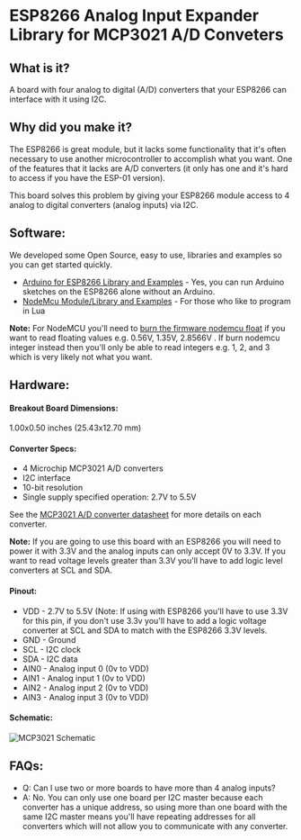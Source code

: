 # ESP8266 Analog Input Expander Library for MCP3021 A/D Conveters

## **What is it?**
A board with four analog to digital (A/D) converters that your ESP8266 can interface with it using I2C.

## **Why did you make it?**
The ESP8266 is great module, but it lacks some functionality that it's often necessary to use another microcontroller to accomplish what you want. One of the features that it lacks are A/D converters (it only has one and it's hard to access if you have the ESP-01 version).

This board solves this problem by giving your ESP8266 module access to 4 analog to digital converters (analog inputs) via I2C.

## **Software:**

We developed some Open Source, easy to use, libraries and examples so you can get started quickly.

- [Arduino for ESP8266 Library and Examples](https://github.com/AllAboutEE/ESP8266-MCP3021-Library/tree/master/Software/ESP8266-Arduino-Library-For-MCP3021) - Yes, you can run Arduino sketches on the ESP8266 alone without an Arduino.
- [NodeMcu Module/Library and Examples](https://github.com/AllAboutEE/ESP8266-MCP3021-Library/tree/master/Software/ESP8266-NodeMcu-Library-For-MCP3021) - For those who like to program in Lua

**Note:** For NodeMCU you'll need to [burn the firmware nodemcu float](https://www.youtube.com/watch?v=Gh_pgqjfeQc) if you want to read floating values e.g. 0.56V, 1.35V, 2.8566V  . If burn nodemcu integer instead then you'll only be able to read integers e.g. 1, 2, and 3 which is very likely not what you want.

## **Hardware:**

#### **Breakout Board Dimensions:**
1.00x0.50 inches (25.43x12.70 mm)

#### **Converter Specs:**

- 4 Microchip MCP3021 A/D converters
- I2C interface
- 10-bit resolution
- Single supply specified operation: 2.7V to 5.5V

See the [MCP3021 A/D converter datasheet](http://ww1.microchip.com/downloads/en/DeviceDoc/21805B.pdf) for more details on each converter.


**Note:** If you are going to use this board with an ESP8266 you will need to power it with 3.3V and the analog inputs can only accept 0V to 3.3V. If you want to read voltage levels greater than 3.3V you'll have to add logic level converters at SCL and SDA.

#### **Pinout:**


- VDD - 2.7V to 5.5V (Note: If using with ESP8266 you'll have to use 3.3V for this pin, if you don't use 3.3v you'll have to add a logic voltage converter at SCL and SDA to match with the ESP8266 3.3V levels.
- GND - Ground
- SCL - I2C clock
- SDA - I2C data
- AIN0 - Analog input 0 (0v to VDD)
- AIN1 - Analog input 1 (0v to VDD)
- AIN2 - Analog input 2 (0v to VDD)
- AIN3 - Analog input 3 (0v to VDD)

#### **Schematic:**

![MCP3021 Schematic](https://raw.githubusercontent.com/AllAboutEE/ESP8266-MCP3021-Library/master/schematic.PNG)

## **FAQs:**

- Q: Can I use two or more boards to have more than 4 analog inputs?
- A: No. You can only use one board per I2C master because each converter has a unique address, so using more than one board with the same I2C master means you'll have repeating addresses for all converters which will not allow you to communicate with any converter.
